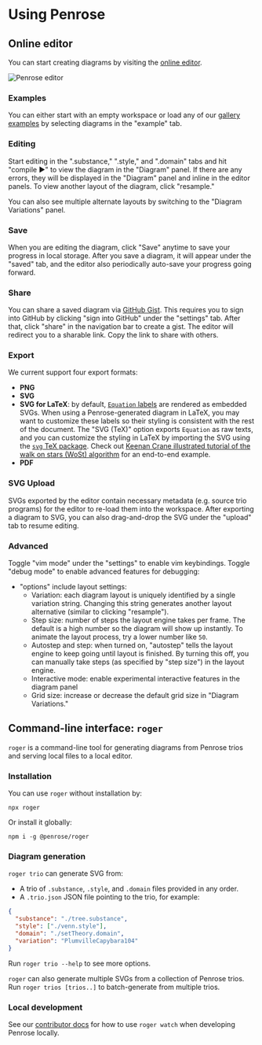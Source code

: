 # Using Penrose

## Online editor

You can start creating diagrams by visiting the [online editor](pathname:///try/index.html).

![Penrose editor](/img/docs/editor.png)

### Examples

You can either start with an empty workspace or load any of our [gallery examples](/examples) by selecting diagrams in the "example" tab.

### Editing

Start editing in the ".substance," ".style," and ".domain" tabs and hit "compile ▶" to view the diagram in the "Diagram" panel. If there are any errors, they will be displayed in the "Diagram" panel and inline in the editor panels. To view another layout of the diagram, click "resample."

You can also see multiple alternate layouts by switching to the "Diagram Variations" panel.

### Save

When you are editing the diagram, click "Save" anytime to save your progress in local storage. After you save a diagram, it will appear under the "saved" tab, and the editor also periodically auto-save your progress going forward.

### Share

You can share a saved diagram via [GitHub Gist](https://gist.github.com/). This requires you to sign into GitHub by clicking "sign into GitHub" under the "settings" tab. After that, click "share" in the navigation bar to create a gist. The editor will redirect you to a sharable link. Copy the link to share with others.

### Export

We current support four export formats:

- **PNG**
- **SVG**
- **SVG for LaTeX**: by default, [`Equation` labels](/docs/ref/style/shapes/equation) are rendered as embedded SVGs. When using a Penrose-generated diagram in LaTeX, you may want to customize these labels so their styling is consistent with the rest of the document. The "SVG (TeX)" option exports `Equation` as raw texts, and you can customize the styling in LaTeX by importing the SVG using the [`svg` TeX package](https://ctan.org/pkg/svg?lang=en). Check out [Keenan Crane illustrated tutorial of the walk on stars (WoSt) algorithm](https://github.com/GeometryCollective/wost-simple/tree/main) for an end-to-end example.
- **PDF**

### SVG Upload

SVGs exported by the editor contain necessary metadata (e.g. source trio programs) for the editor to re-load them into the workspace. After exporting a diagram to SVG, you can also drag-and-drop the SVG under the "upload" tab to resume editing.

### Advanced

Toggle "vim mode" under the "settings" to enable vim keybindings.
Toggle "debug mode" to enable advanced features for debugging:

- "options" include layout settings:
  - Variation: each diagram layout is uniquely identified by a single variation string. Changing this string generates another layout alternative (similar to clicking "resample").
  - Step size: number of steps the layout engine takes per frame. The default is a high number so the diagram will show up instantly. To animate the layout process, try a lower number like `50`.
  - Autostep and step: when turned on, "autostep" tells the layout engine to keep going until layout is finished. By turning this off, you can manually take steps (as specified by "step size") in the layout engine.
  - Interactive mode: enable experimental interactive features in the diagram panel
  - Grid size: increase or decrease the default grid size in "Diagram Variations."

## Command-line interface: `roger`

`roger` is a command-line tool for generating diagrams from Penrose trios and serving local files to a local editor.

### Installation

You can use `roger` without installation by:

```shell
npx roger
```

Or install it globally:

```shell
npm i -g @penrose/roger
```

### Diagram generation

`roger trio` can generate SVG from:

- A trio of `.substance`, `.style`, and `.domain` files provided in any order.
- A `.trio.json` JSON file pointing to the trio, for example:

```json
{
  "substance": "./tree.substance",
  "style": ["./venn.style"],
  "domain": "./setTheory.domain",
  "variation": "PlumvilleCapybara104"
}
```

Run `roger trio --help` to see more options.

`roger` can also generate multiple SVGs from a collection of Penrose trios. Run `roger trios [trios..]` to batch-generate from multiple trios.

### Local development

See our [contributor docs](https://github.com/penrose/penrose/blob/main/CONTRIBUTING.md#contributing-to-penrose) for how to use `roger watch` when developing Penrose locally.
